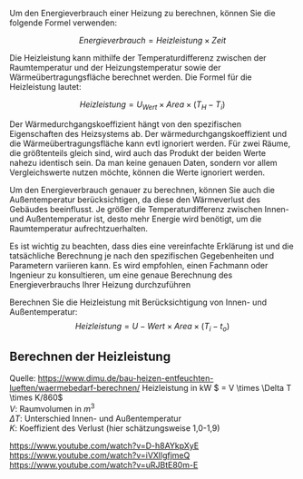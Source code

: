 Um den Energieverbrauch einer Heizung zu berechnen, können Sie die folgende Formel verwenden:

$$Energieverbrauch = Heizleistung \times Zeit$$

Die Heizleistung kann mithilfe der Temperaturdifferenz zwischen der Raumtemperatur und der Heizungstemperatur sowie der Wärmeübertragungsfläche berechnet werden. Die Formel für die Heizleistung lautet:

$$Heizleistung = U_{Wert} \times Area \times (T_H - T_i)$$

Der Wärmedurchgangskoeffizient hängt von den spezifischen Eigenschaften des Heizsystems ab. Der wärmedurchgangskoeffizient und die Wärmeübertragungsfläche kann evtl ignoriert werden. Für zwei Räume, die größtenteils gleich sind, wird auch das Produkt der beiden Werte nahezu identisch sein. Da man keine genauen Daten, sondern vor allem Vergleichswerte nutzen möchte, können die Werte ignoriert werden. 

Um den Energieverbrauch genauer zu berechnen, können Sie auch die Außentemperatur berücksichtigen, da diese den Wärmeverlust des Gebäudes beeinflusst. Je größer die Temperaturdifferenz zwischen Innen- und Außentemperatur ist, desto mehr Energie wird benötigt, um die Raumtemperatur aufrechtzuerhalten.

Es ist wichtig zu beachten, dass dies eine vereinfachte Erklärung ist und die tatsächliche Berechnung je nach den spezifischen Gegebenheiten und Parametern variieren kann. Es wird empfohlen, einen Fachmann oder Ingenieur zu konsultieren, um eine genaue Berechnung des Energieverbrauchs Ihrer Heizung durchzuführen

Berechnen Sie die Heizleistung mit Berücksichtigung von Innen- und Außentemperatur:  
$$ Heizleistung = U-Wert \times Area \times (T_i - t_o)$$

## Berechnen der Heizleistung  
Quelle: https://www.dimu.de/bau-heizen-entfeuchten-lueften/waermebedarf-berechnen/
Heizleistung in kW $ = V \times \Delta T \times K/860$  
$V$: Raumvolumen in $m^3$  
$\Delta T$: Unterschied Innen- und Außentemperatur  
$K$: Koeffizient des Verlust (hier schätzungsweise 1,0-1,9)





https://www.youtube.com/watch?v=D-h8AYkpXyE  
https://www.youtube.com/watch?v=iVXllgfjmeQ  
https://www.youtube.com/watch?v=uRJBtE80m-E